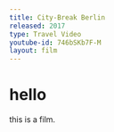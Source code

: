 ```yaml
---
title: City-Break Berlin
released: 2017
type: Travel Video
youtube-id: 746bSKb7F-M
layout: film
---
```


# hello

this is a film.
